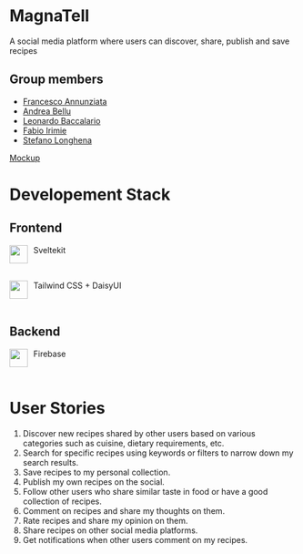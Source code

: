 
# MagnaTell

A social media platform where users can discover, share, publish and save recipes

## Group members

- [Francesco Annunziata](https://github.com/FrancescoAnnunziata)
- [Andrea Bellu](https://github.com/andrebellu)
- [Leonardo Baccalario](https://github.com/LeonardoBaccalario)
- [Fabio Irimie](https://github.com/fabiooo4)
- [Stefano Longhena](https://github.com/StefanoLonghena)

[Mockup](https://www.figma.com/file/vJDmONzahI0twYZeAC0PVZ/Design?node-id=0%3A1&t=PzXMl56ItJxyNltT-0)

# Developement Stack

## Frontend

<img src="https://upload.wikimedia.org/wikipedia/commons/thumb/1/1b/Svelte_Logo.svg/1200px-Svelte_Logo.svg.png"  width="32" style="float:left; margin-right: 10px;"> <p>Sveltekit</p> 


<br />


<img src="https://upload.wikimedia.org/wikipedia/commons/thumb/d/d5/Tailwind_CSS_Logo.svg/1024px-Tailwind_CSS_Logo.svg.png"  width="32" style="float:left; margin-right: 10px;"> <p>Tailwind CSS + DaisyUI</p>


<br />

## Backend

<img src="https://assets.stickpng.com/images/5847f40ecef1014c0b5e488a.png"  width="32" style="float:left; margin-right: 10px;"> <p>Firebase</p>

<br />

# User Stories

1. Discover new recipes shared by other users based on various categories such as cuisine, dietary requirements, etc.
2. Search for specific recipes using keywords or filters to narrow down my search results.
3. Save recipes to my personal collection.
4. Publish my own recipes on the social.
5. Follow other users who share similar taste in food or have a good collection of recipes.
6. Comment on recipes and share my thoughts on them.
7. Rate recipes and share my opinion on them.
8. Share recipes on other social media platforms.
9. Get notifications when other users comment on my recipes.